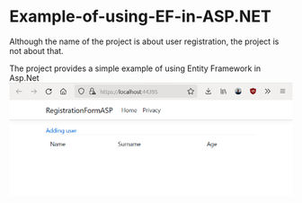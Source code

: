 # Example-of-using-EF-in-ASP.NET
Although the name of the project is about user registration, the project is not about that.

The project provides a simple example of using Entity Framework in Asp.Net
![alt text](screenshoots/homePage.png "1st page")
